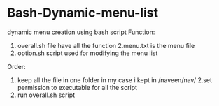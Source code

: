 # Bash-Dynamic-menu-list
dynamic menu creation using bash script 
Function:
1. overall.sh file have all the function 
2.menu.txt is the menu file
3. option.sh script used for modifying the menu list
 
Order:
1. keep all the file in one folder in my case i kept in /naveen/nav/
2.set permission to executable for all the script
3. run overall.sh script
